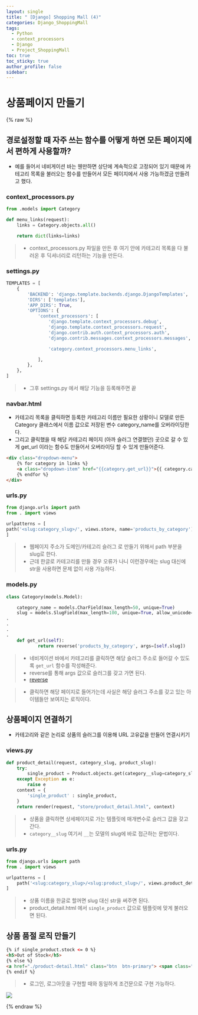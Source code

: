 ```yaml
---
layout: single
title: " [Django] Shopping Mall (4)"
categories: Django_ShoppingMall
tags:
  - Python
  - context_processors
  - Django
  - Project_ShoppingMall
toc: true
toc_sticky: true
author_profile: false
sidebar:
---
```

# 상품페이지 만들기

{% raw %}

## 경로설정할 때 자주 쓰는 함수를 어떻게 하면 모든 페이지에서 편하게 사용할까?

- 예를 들어서 네비게이션 바는 웬만하면 상단에 계속적으로 고정되어 있기 때문에 카테고리 목록을 불러오는 함수를 만들어서 모든 페이지에서 사용 가능하겠금 만들려고 했다.

### context_processors.py
```python
from .models import Category

def menu_links(request):
    links = Category.objects.all()

    return dict(links=links)
```
>- context_processors.py 파일을 만든 후 여기 안에 카테고리 목록을 다 불러온 후 딕셔너리로 리턴하는 기능을 만든다.


### settings.py
```python
TEMPLATES = [
    {
        'BACKEND': 'django.template.backends.django.DjangoTemplates',
        'DIRS': ['templates'],
        'APP_DIRS': True,
        'OPTIONS': {
            'context_processors': [
                'django.template.context_processors.debug',
                'django.template.context_processors.request',
                'django.contrib.auth.context_processors.auth',
                'django.contrib.messages.context_processors.messages',

                'category.context_processors.menu_links',

            ],
        },
    },
]
```
>- 그후 settings.py 에서 해당 기능을 등록해주면 끝

### navbar.html
- 카테고리 목록을 클릭하면 등록한 카테고리 이름만 필요한 상황이니 모델로 만든 Category 클래스에서 이름 값으로 저장된 변수 category_name를 오버라이딩한다.
- 그리고 클릭했을 때 해당 카테고리 페이지 (아까 슬러그 연결했던) 곳으로 갈 수 있게 get_url 이라는 함수도 만들어서 오버라이딩 할 수 있게 만들어준다.

```html
<div class="dropdown-menu">
	{% for category in links %}
	<a class="dropdown-item" href="{{category.get_url}}">{{ category.category_name }}</a>
	{% endfor %}
</div>
```

### urls.py
```python
from django.urls import path
from . import views

urlpatterns = [
path('<slug:category_slug>/', views.store, name='products_by_category'),
]
```
>- 웹페이지 주소가 도메인/카테고리 슬러그 로 만들기 위해서 path 부분을 slug로 한다.
>- 근데 한글로 카테고리를 만들 경우 오류가 나니 이런경우에는 slug 대신에 str을 사용하면 문제 없이 사용 가능하다.

### models.py
```python
class Category(models.Model):

    category_name = models.CharField(max_length=50, unique=True)
    slug = models.SlugField(max_length=100, unique=True, allow_unicode=True)
.
.
.
.
    def get_url(self):
            return reverse('products_by_category', args=[self.slug])
```
>- 네비게이션 바에서 카테고리를 클릭하면 해당 슬러그 주소로 들어갈 수 있도록 `get_url` 함수를 작성해준다. 
>- reverse를 통해 args 값으로 슬러그를 갖고 가면 된다.
>- [reverse](https://ugaemi.com/django/Django-reverse-and-resolve/)


>- 클릭하면 해당 페이지로 들어가는데 사실은 해당 슬러그 주소를 갖고 있는 아이템들만 보여지는 로직이다.


## 상품페이지 연결하기

- 카테고리와 같은 논리로 상품의 슬러그를 이용해 URL 고유값을 만들어 연결시키기

### views.py
```python
def product_detail(request, category_slug, product_slug):
    try:
        single_product = Product.objects.get(category__slug=category_slug, slug=product_slug)
    except Exception as e:
        raise e
    context = {
        'single_product' : single_product,
    }
    return render(request, "store/product_detail.html", context)
```
>- 상품을 클릭하면 상세페이지로 가는 템플릿에 매개변수로 슬러그 값을 갖고 간다.
>- `category__slug` 여기서 `__`는 모델의 slug에 바로 접근하는 문법이다.

### urls.py
```python
from django.urls import path
from . import views

urlpatterns = [
    path('<slug:category_slug>/<slug:product_slug>/', views.product_detail, name='product_detail'),
]
```
>- 상품 이름을 한글로 할꺼면 slug 대신 str을 써주면 된다.
>- product_detail.html 에서 `single_product` 값으로 템플릿에 맞게 불러오면 된다.



## 상품 품절 로직 만들기

```html
{% if single_product.stock <= 0 %}
<h5>Out of Stock</h5>
{% else %}
<a href="./product-detail.html" class="btn  btn-primary"> <span class="text">Add to cart</span> <i class="fas fa-shopping-cart"></i>  </a>
{% endif %}
```
>- 로그인, 로그아웃을 구현할 때와 동일하게 조건문으로 구현 가능하다.


![](https://i.imgur.com/uSRj7sW.png)






{% endraw %}
